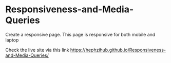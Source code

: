 # Responsiveness-and-Media-Queries
Create a responsive page. This page is responsive for both mobile and laptop

Check the live site via this link
https://hephzihub.github.io/Responsiveness-and-Media-Queries/

